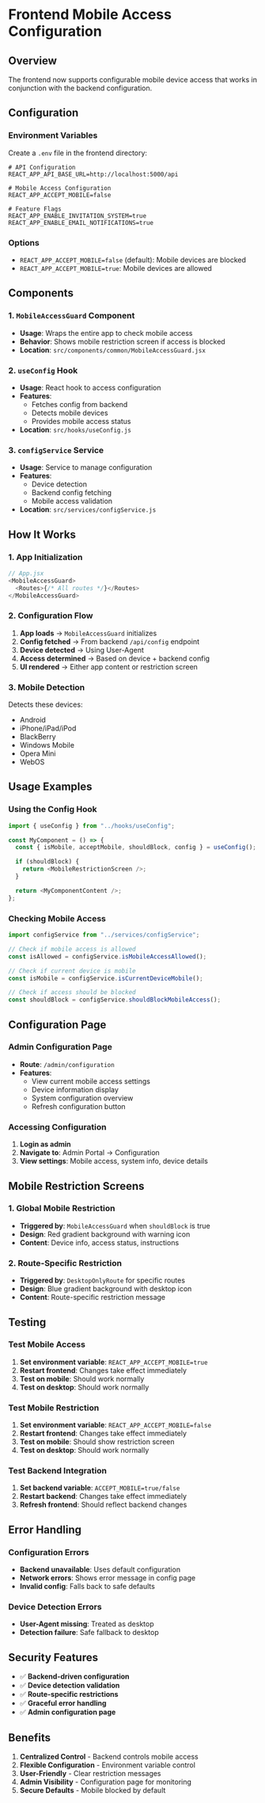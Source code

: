 # Frontend Mobile Access Configuration

## Overview

The frontend now supports configurable mobile device access that works in conjunction with the backend configuration.

## Configuration

### Environment Variables

Create a `.env` file in the frontend directory:

```env
# API Configuration
REACT_APP_API_BASE_URL=http://localhost:5000/api

# Mobile Access Configuration
REACT_APP_ACCEPT_MOBILE=false

# Feature Flags
REACT_APP_ENABLE_INVITATION_SYSTEM=true
REACT_APP_ENABLE_EMAIL_NOTIFICATIONS=true
```

### Options

- `REACT_APP_ACCEPT_MOBILE=false` (default): Mobile devices are blocked
- `REACT_APP_ACCEPT_MOBILE=true`: Mobile devices are allowed

## Components

### 1. `MobileAccessGuard` Component

- **Usage**: Wraps the entire app to check mobile access
- **Behavior**: Shows mobile restriction screen if access is blocked
- **Location**: `src/components/common/MobileAccessGuard.jsx`

### 2. `useConfig` Hook

- **Usage**: React hook to access configuration
- **Features**:
  - Fetches config from backend
  - Detects mobile devices
  - Provides mobile access status
- **Location**: `src/hooks/useConfig.js`

### 3. `configService` Service

- **Usage**: Service to manage configuration
- **Features**:
  - Device detection
  - Backend config fetching
  - Mobile access validation
- **Location**: `src/services/configService.js`

## How It Works

### 1. App Initialization

```javascript
// App.jsx
<MobileAccessGuard>
  <Routes>{/* All routes */}</Routes>
</MobileAccessGuard>
```

### 2. Configuration Flow

1. **App loads** → `MobileAccessGuard` initializes
2. **Config fetched** → From backend `/api/config` endpoint
3. **Device detected** → Using User-Agent
4. **Access determined** → Based on device + backend config
5. **UI rendered** → Either app content or restriction screen

### 3. Mobile Detection

Detects these devices:

- Android
- iPhone/iPad/iPod
- BlackBerry
- Windows Mobile
- Opera Mini
- WebOS

## Usage Examples

### Using the Config Hook

```javascript
import { useConfig } from "../hooks/useConfig";

const MyComponent = () => {
  const { isMobile, acceptMobile, shouldBlock, config } = useConfig();

  if (shouldBlock) {
    return <MobileRestrictionScreen />;
  }

  return <MyComponentContent />;
};
```

### Checking Mobile Access

```javascript
import configService from "../services/configService";

// Check if mobile access is allowed
const isAllowed = configService.isMobileAccessAllowed();

// Check if current device is mobile
const isMobile = configService.isCurrentDeviceMobile();

// Check if access should be blocked
const shouldBlock = configService.shouldBlockMobileAccess();
```

## Configuration Page

### Admin Configuration Page

- **Route**: `/admin/configuration`
- **Features**:
  - View current mobile access settings
  - Device information display
  - System configuration overview
  - Refresh configuration button

### Accessing Configuration

1. **Login as admin**
2. **Navigate to**: Admin Portal → Configuration
3. **View settings**: Mobile access, system info, device details

## Mobile Restriction Screens

### 1. Global Mobile Restriction

- **Triggered by**: `MobileAccessGuard` when `shouldBlock` is true
- **Design**: Red gradient background with warning icon
- **Content**: Device info, access status, instructions

### 2. Route-Specific Restriction

- **Triggered by**: `DesktopOnlyRoute` for specific routes
- **Design**: Blue gradient background with desktop icon
- **Content**: Route-specific restriction message

## Testing

### Test Mobile Access

1. **Set environment variable**: `REACT_APP_ACCEPT_MOBILE=true`
2. **Restart frontend**: Changes take effect immediately
3. **Test on mobile**: Should work normally
4. **Test on desktop**: Should work normally

### Test Mobile Restriction

1. **Set environment variable**: `REACT_APP_ACCEPT_MOBILE=false`
2. **Restart frontend**: Changes take effect immediately
3. **Test on mobile**: Should show restriction screen
4. **Test on desktop**: Should work normally

### Test Backend Integration

1. **Set backend variable**: `ACCEPT_MOBILE=true/false`
2. **Restart backend**: Changes take effect immediately
3. **Refresh frontend**: Should reflect backend changes

## Error Handling

### Configuration Errors

- **Backend unavailable**: Uses default configuration
- **Network errors**: Shows error message in config page
- **Invalid config**: Falls back to safe defaults

### Device Detection Errors

- **User-Agent missing**: Treated as desktop
- **Detection failure**: Safe fallback to desktop

## Security Features

- ✅ **Backend-driven configuration**
- ✅ **Device detection validation**
- ✅ **Route-specific restrictions**
- ✅ **Graceful error handling**
- ✅ **Admin configuration page**

## Benefits

1. **Centralized Control** - Backend controls mobile access
2. **Flexible Configuration** - Environment variable control
3. **User-Friendly** - Clear restriction messages
4. **Admin Visibility** - Configuration page for monitoring
5. **Secure Defaults** - Mobile blocked by default
